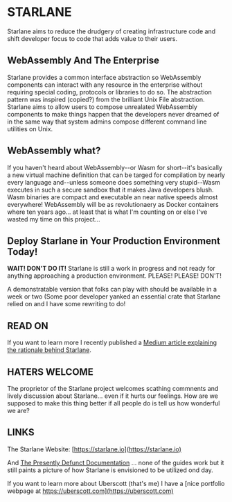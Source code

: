 # STARLANE
Starlane aims to reduce the drudgery of creating infrastructure code and shift developer focus to code that adds value to their users.

## WebAssembly And The Enterprise
Starlane provides a common interface abstraction so WebAssembly components can interact with any resource in the enterprise without requiring special coding, protocols or libraries to do so.  The abstraction pattern was inspired (copied?) from the brilliant Unix File abstraction.  Starlane aims to allow users to compose unrealated WebAssembly components to make things happen that the developers never dreamed of in the same way that system admins compose different command line utilities on Unix.

## WebAssembly what?
If you haven't heard about WebAssembly--or Wasm for short--it's basically a new virtual machine definition that can be targed for compilation by nearly every language and--unless someone does something very stupid--Wasm executes in such a secure sandbox that it makes Java developers blush.  Wasm binaries are compact and executable an near native speeds almost everywhere!  WebAssembly will be as revolutionaery as Docker containers where ten years ago... at least that is what I'm counting on or else I've wasted my time on this project... 

## Deploy Starlane in Your Production Environment Today!
**WAIT! DON'T DO IT!**  Starlane is still a work in progress and not ready for anything approaching a production environment.    PLEASE! PLEASE! DON'T! 

A demonstratable version that folks can play with should be available in a week or two (Some poor developer yanked an essential crate that Starlane relied on and I have some rewriting to do!

## READ ON
If you want to learn more I recently published a [Medium article explaining the rationale behind Starlane](https://medium.com/@uberscott/starlane-reduce-the-drudgery-of-infrastructure-code-with-webassembly-398d1b0d19f1).  

## HATERS WELCOME
The proprietor of the Starlane project welcomes scathing commnents and lively discussion about Starlane... even if it hurts our feelings.  How are we supposed to make this thing better if all people do is tell us how wonderful we are? 


## LINKS
The Starlane Website: [https://starlane.io](https://starlane.io)


And [The Presently Defunct Documentation](https://starlane.io/docs/) ... none of the guides work but it still paints a picture of how Starlane is envisioned to be utilized ond day.

If you want to learn more about Uberscott (that's me) I have a [nice portfolio webpage at https://uberscott.com](https://uberscott.com)


